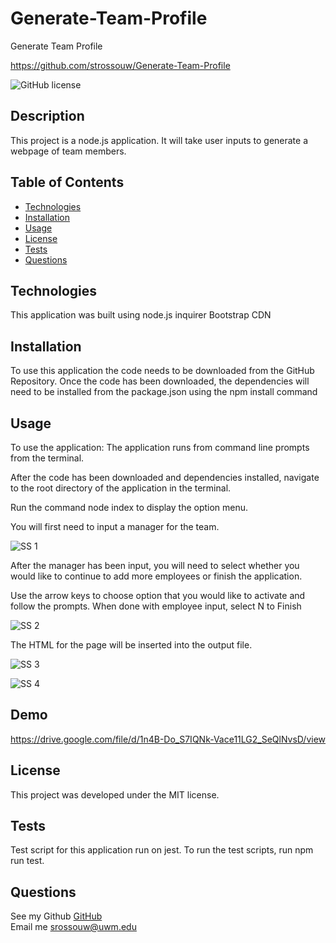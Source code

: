 # Generate-Team-Profile
Generate Team Profile

https://github.com/strossouw/Generate-Team-Profile

 ![GitHub license](https://img.shields.io/badge/license-MIT-blue.svg)

##  Description
This project is a node.js application. It will take user inputs to generate a webpage of team members. 

##  Table of Contents
* [Technologies](#technologies)
* [Installation](#installation)
* [Usage](#usage)
* [License](#license)
* [Tests](#tests)
* [Questions](#questions)
  
## Technologies
This application was built using 
node.js
inquirer
Bootstrap CDN


## Installation
To use this application the code needs to be downloaded from the GitHub Repository. Once the code has been downloaded, the dependencies will need to be installed from the package.json using the npm install command

## Usage
To use the application:
The application runs from command line prompts from the terminal. 

After the code has been downloaded and dependencies installed, navigate to the root directory of the application in the terminal.

Run the command node index to display the option menu. 

You will first need to input a manager for the team.

![SS 1](https://user-images.githubusercontent.com/105831699/194203211-d79aec47-5fb2-4ed8-addc-1a33bb6a990d.jpg)

After the manager has been input, you will need to select whether you would like to continue to add more employees or finish the application.

Use the arrow keys to  choose option that you would like to activate and follow the prompts.
When done with employee input, select N to Finish

![SS 2](https://user-images.githubusercontent.com/105831699/194203232-9395b372-4553-4deb-b26b-842f065ef903.jpg)


The HTML for the page will be inserted into the output file. 

![SS 3](https://user-images.githubusercontent.com/105831699/194203275-e8bf1206-cc3f-407f-95ea-dc12f80550c8.jpg)


![SS 4](https://user-images.githubusercontent.com/105831699/194203333-2698c004-d273-40a5-b212-2fdbc58186bd.jpg)

## Demo
https://drive.google.com/file/d/1n4B-Do_S7IQNk-Vace11LG2_SeQlNvsD/view

## License
This project was developed under the MIT license.

## Tests
Test script for this application run on jest. To run the test scripts, run npm run test.

## Questions  
See my Github [GitHub](https://www.github.com/strossouw)  
Email me  <srossouw@uwm.edu>
